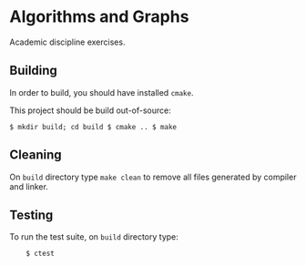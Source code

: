 Algorithms and Graphs
=====================

Academic discipline exercises.

Building
--------

In order to build, you should have installed `cmake`.

This project should be build out-of-source:

``
	$ mkdir build; cd build
	$ cmake ..
	$ make
``

Cleaning
--------

On `build` directory type `make clean` to remove all
files generated by compiler and linker.

Testing
-------

To run the test suite, on `build` directory type:

```
	$ ctest
```


